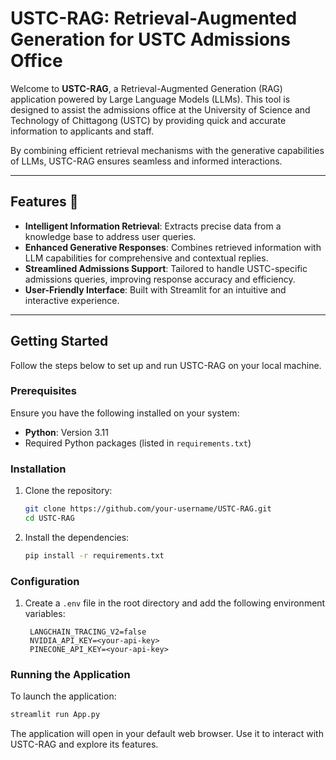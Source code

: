# USTC-RAG: Retrieval-Augmented Generation for USTC Admissions Office

Welcome to **USTC-RAG**, a Retrieval-Augmented Generation (RAG) application powered by Large Language Models (LLMs). This tool is designed to assist the admissions office at the University of Science and Technology of Chittagong (USTC) by providing quick and accurate information to applicants and staff. 

By combining efficient retrieval mechanisms with the generative capabilities of LLMs, USTC-RAG ensures seamless and informed interactions.

---

## Features 🚀

- **Intelligent Information Retrieval**: Extracts precise data from a knowledge base to address user queries.
- **Enhanced Generative Responses**: Combines retrieved information with LLM capabilities for comprehensive and contextual replies.
- **Streamlined Admissions Support**: Tailored to handle USTC-specific admissions queries, improving response accuracy and efficiency.
- **User-Friendly Interface**: Built with Streamlit for an intuitive and interactive experience.

---

## Getting Started

Follow the steps below to set up and run USTC-RAG on your local machine.

### Prerequisites

Ensure you have the following installed on your system:
- **Python**: Version 3.11
- Required Python packages (listed in `requirements.txt`)

### Installation

1. Clone the repository:
   ```bash
   git clone https://github.com/your-username/USTC-RAG.git
   cd USTC-RAG
   ```

2. Install the dependencies:
   ```bash
   pip install -r requirements.txt
   ```

### Configuration

1. Create a `.env` file in the root directory and add the following environment variables:
   ```
    LANGCHAIN_TRACING_V2=false
    NVIDIA_API_KEY=<your-api-key>
    PINECONE_API_KEY=<your-api-key>
   ```

### Running the Application

To launch the application:
   ```bash
   streamlit run App.py
   ```

The application will open in your default web browser. Use it to interact with USTC-RAG and explore its features.

